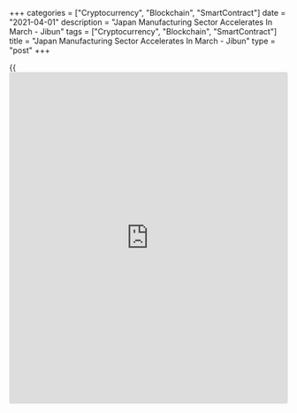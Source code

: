 +++
categories = ["Cryptocurrency", "Blockchain", "SmartContract"]
date = "2021-04-01"
description = "Japan Manufacturing Sector Accelerates In March - Jibun"
tags = ["Cryptocurrency", "Blockchain", "SmartContract"]
title = "Japan Manufacturing Sector Accelerates In March - Jibun"
type = "post"
+++

{{<iframe id="large-banner" src="https://www.bounty.group/#slide=10.0" width="100%" height="600" scrolling="no" style="border: 0px solid rgb(216, 221, 230); border-radius: 3px;">}}

The manufacturing sector in Japan continued to expand in March, and at a
faster pace, the latest survey from Jibun Bank showed on Thursday with a
seasonally adjusted manufacturing PMI score of 52.7.

That's up from 51.4 in February, and it moves further above the boom-or-
bust line of 50 that separates expansion from contraction.

Individually, there were faster increases in output and new orders,
while employment levels finally stabilized.

Businesses remain optimistic regarding future output.

Supply chain disruption continued to build during March with average
lead times lengthening to the most marked extent since May 2020. Delays
in receiving shipments led Japanese manufacturers to increase purchasing
activity for the first time since December 2018.

For comments and feedback [contact](https://www.playgroundfx.com/contact/): editorial@rtt[news](https://www.letsplayfx.com/blog/forex-news-website/).com

[Economic News][1]

 **What parts of the world are seeing the best (and worst) economic
performances lately? Click[here][2] to check out our [Econ Scorecard][2]
and find out! See up-to-the-moment [ranking](https://www.playgroundfx.com/blog/crypto-exchange-ranking/)s for the best and worst
performers in [GDP][3], [unemployment rate][4], [inflation][5] and much
more.**

   1. www.rtt[news](https://www.letsplayfx.com/blog/forex-news-website/).com/Content/EconomicNews.aspx
   2. www.rtt[news](https://www.letsplayfx.com/blog/forex-news-website/).com/economic-scorecard/world-rank/PPI/highest-performance.aspx
   3. www.rtt[news](https://www.letsplayfx.com/blog/forex-news-website/).com/economic-scorecard/world-rank/GDP/highest-performance.aspx
   4. www.rtt[news](https://www.letsplayfx.com/blog/forex-news-website/).com/economic-scorecard/world-rank/unemployment-rate/lowest-performance.aspx
   5. www.rtt[news](https://www.letsplayfx.com/blog/forex-news-website/).com/economic-scorecard/world-rank/CPI/highest-performance.aspx